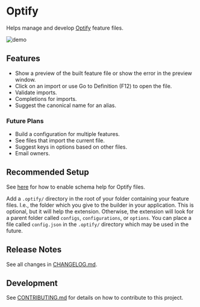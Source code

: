 # Optify

Helps manage and develop [Optify] feature files.

![demo](https://raw.githubusercontent.com/juharris/optify/refs/heads/main/vscode/extension/assets/demo.gif)

## Features

* Show a preview of the built feature file or show the error in the preview window.
* Click on an import or use Go to Definition (F12) to open the file.
* Validate imports.
* Completions for imports.
* Suggest the canonical name for an alias.

### Future Plans

* Build a configuration for multiple features.
* See files that import the current file.
* Suggest keys in options based on other files.
* Email owners.

## Recommended Setup

See [here](https://github.com/juharris/optify?tab=readme-ov-file#schema-help) for how to enable schema help for Optify files.

Add a `.optify/` directory in the root of your folder containing your feature files.
I.e., the folder which you give to the builder in your application.
This is optional, but it will help the extension.
Otherwise, the extension will look for a parent folder called `configs`, `configurations`, or `options`.
You can place a file called `config.json` in the `.optify/` directory which may be used in the future.

## Release Notes

See all changes in [CHANGELOG.md](https://github.com/juharris/optify/blob/main/vscode/extension/CHANGELOG.md).

## Development

See [CONTRIBUTING.md](https://github.com/juharris/optify/blob/main/vscode/extension/CONTRIBUTING.md) for details on how to contribute to this project.

[optify]: https://github.com/juharris/optify